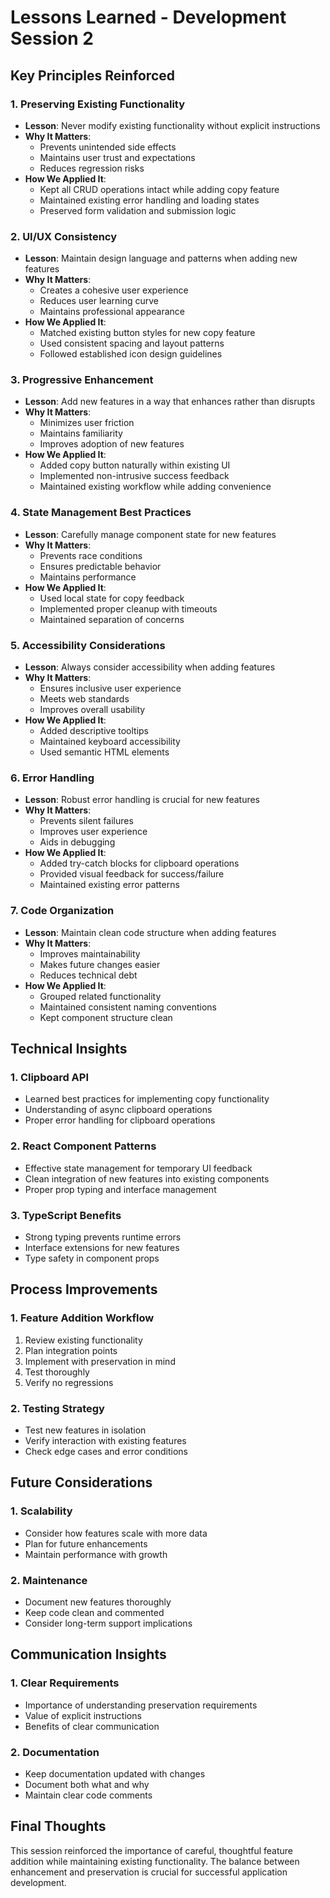 # Lessons Learned - Development Session 2

## Key Principles Reinforced

### 1. Preserving Existing Functionality
- **Lesson**: Never modify existing functionality without explicit instructions
- **Why It Matters**: 
  - Prevents unintended side effects
  - Maintains user trust and expectations
  - Reduces regression risks
- **How We Applied It**:
  - Kept all CRUD operations intact while adding copy feature
  - Maintained existing error handling and loading states
  - Preserved form validation and submission logic

### 2. UI/UX Consistency
- **Lesson**: Maintain design language and patterns when adding new features
- **Why It Matters**:
  - Creates a cohesive user experience
  - Reduces user learning curve
  - Maintains professional appearance
- **How We Applied It**:
  - Matched existing button styles for new copy feature
  - Used consistent spacing and layout patterns
  - Followed established icon design guidelines

### 3. Progressive Enhancement
- **Lesson**: Add new features in a way that enhances rather than disrupts
- **Why It Matters**:
  - Minimizes user friction
  - Maintains familiarity
  - Improves adoption of new features
- **How We Applied It**:
  - Added copy button naturally within existing UI
  - Implemented non-intrusive success feedback
  - Maintained existing workflow while adding convenience

### 4. State Management Best Practices
- **Lesson**: Carefully manage component state for new features
- **Why It Matters**:
  - Prevents race conditions
  - Ensures predictable behavior
  - Maintains performance
- **How We Applied It**:
  - Used local state for copy feedback
  - Implemented proper cleanup with timeouts
  - Maintained separation of concerns

### 5. Accessibility Considerations
- **Lesson**: Always consider accessibility when adding features
- **Why It Matters**:
  - Ensures inclusive user experience
  - Meets web standards
  - Improves overall usability
- **How We Applied It**:
  - Added descriptive tooltips
  - Maintained keyboard accessibility
  - Used semantic HTML elements

### 6. Error Handling
- **Lesson**: Robust error handling is crucial for new features
- **Why It Matters**:
  - Prevents silent failures
  - Improves user experience
  - Aids in debugging
- **How We Applied It**:
  - Added try-catch blocks for clipboard operations
  - Provided visual feedback for success/failure
  - Maintained existing error patterns

### 7. Code Organization
- **Lesson**: Maintain clean code structure when adding features
- **Why It Matters**:
  - Improves maintainability
  - Makes future changes easier
  - Reduces technical debt
- **How We Applied It**:
  - Grouped related functionality
  - Maintained consistent naming conventions
  - Kept component structure clean

## Technical Insights

### 1. Clipboard API
- Learned best practices for implementing copy functionality
- Understanding of async clipboard operations
- Proper error handling for clipboard operations

### 2. React Component Patterns
- Effective state management for temporary UI feedback
- Clean integration of new features into existing components
- Proper prop typing and interface management

### 3. TypeScript Benefits
- Strong typing prevents runtime errors
- Interface extensions for new features
- Type safety in component props

## Process Improvements

### 1. Feature Addition Workflow
1. Review existing functionality
2. Plan integration points
3. Implement with preservation in mind
4. Test thoroughly
5. Verify no regressions

### 2. Testing Strategy
- Test new features in isolation
- Verify interaction with existing features
- Check edge cases and error conditions

## Future Considerations

### 1. Scalability
- Consider how features scale with more data
- Plan for future enhancements
- Maintain performance with growth

### 2. Maintenance
- Document new features thoroughly
- Keep code clean and commented
- Consider long-term support implications

## Communication Insights

### 1. Clear Requirements
- Importance of understanding preservation requirements
- Value of explicit instructions
- Benefits of clear communication

### 2. Documentation
- Keep documentation updated with changes
- Document both what and why
- Maintain clear code comments

## Final Thoughts
This session reinforced the importance of careful, thoughtful feature addition while maintaining existing functionality. The balance between enhancement and preservation is crucial for successful application development. 
